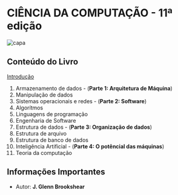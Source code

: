 # CIÊNCIA DA COMPUTAÇÃO - 11ª edição

![capa](https://images-submarino.b2w.io/produtos/01/00/item/113957/5/113957538SZ.jpg)

## Conteúdo do Livro

[Introdução](https://github.com/Darlley/ExerciciosLivros/tree/master/tecnologia/redes2/capituloum)
1. Armazenamento de dados - (**Parte 1: Arquitetura de Máquina**)
1. Manipulação de dados
1. Sistemas operacionais e redes - (**Parte 2: Software**)
1. Algorítmos
1. Linguagens de programação
1. Engenharia de Software
1. Estrutura de dados - (**Parte 3: Organização de dados**)
1. Estrutura de arquivo
1. Estrutura de banco de dados
1. Inteligência Artificial - (**Parte 4: O potêncial das máquinas**)
1. Teoria da computação

## Informações Importantes

- Autor: **J. Glenn Brookshear**
